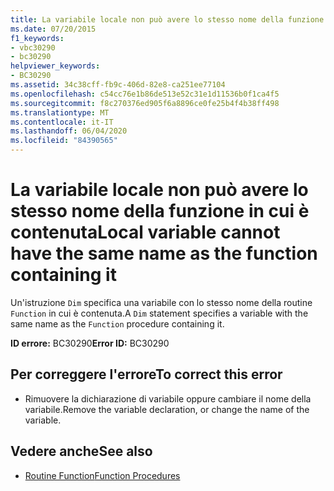 ```yaml
---
title: La variabile locale non può avere lo stesso nome della funzione in cui è contenuta
ms.date: 07/20/2015
f1_keywords:
- vbc30290
- bc30290
helpviewer_keywords:
- BC30290
ms.assetid: 34c38cff-fb9c-406d-82e8-ca251ee77104
ms.openlocfilehash: c54cc76e1b86de513e52c31e1d11536b0f1ca4f5
ms.sourcegitcommit: f8c270376ed905f6a8896ce0fe25b4f4b38ff498
ms.translationtype: MT
ms.contentlocale: it-IT
ms.lasthandoff: 06/04/2020
ms.locfileid: "84390565"
---
```

# <a name="local-variable-cannot-have-the-same-name-as-the-function-containing-it"></a><span data-ttu-id="166db-102">La variabile locale non può avere lo stesso nome della funzione in cui è contenuta</span><span class="sxs-lookup"><span data-stu-id="166db-102">Local variable cannot have the same name as the function containing it</span></span>
<span data-ttu-id="166db-103">Un'istruzione `Dim` specifica una variabile con lo stesso nome della routine `Function` in cui è contenuta.</span><span class="sxs-lookup"><span data-stu-id="166db-103">A `Dim` statement specifies a variable with the same name as the `Function` procedure containing it.</span></span>  
  
 <span data-ttu-id="166db-104">**ID errore:** BC30290</span><span class="sxs-lookup"><span data-stu-id="166db-104">**Error ID:** BC30290</span></span>  
  
## <a name="to-correct-this-error"></a><span data-ttu-id="166db-105">Per correggere l'errore</span><span class="sxs-lookup"><span data-stu-id="166db-105">To correct this error</span></span>  
  
- <span data-ttu-id="166db-106">Rimuovere la dichiarazione di variabile oppure cambiare il nome della variabile.</span><span class="sxs-lookup"><span data-stu-id="166db-106">Remove the variable declaration, or change the name of the variable.</span></span>  
  
## <a name="see-also"></a><span data-ttu-id="166db-107">Vedere anche</span><span class="sxs-lookup"><span data-stu-id="166db-107">See also</span></span>

- [<span data-ttu-id="166db-108">Routine Function</span><span class="sxs-lookup"><span data-stu-id="166db-108">Function Procedures</span></span>](../programming-guide/language-features/procedures/function-procedures.md)
